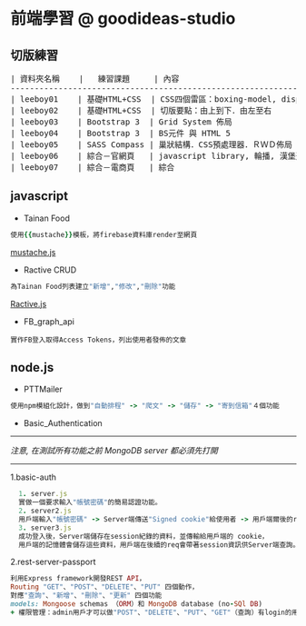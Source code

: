 # 前端學習 @ goodideas-studio

## 切版練習
<pre>
| 資料夾名稱    |   練習課題     | 內容
----------------------------------------------------------------------------------------------
| leeboy01    | 基礎HTML+CSS  | CSS四個雷區：boxing-model, display, position, Float and clear
| leeboy02    | 基礎HTML+CSS  | 切版要點：由上到下．由左至右
| leeboy03    | Bootstrap 3  | Grid System 佈局
| leeboy04    | Bootstrap 3  | BS元件 與 HTML 5
| leeboy05    | SASS Compass | 巢狀結構．CSS預處理器．ＲＷＤ佈局
| leeboy06    | 綜合－官網頁   | javascript library, 輪播, 漢堡選單
| leeboy07    | 綜合－電商頁   | 綜合
</pre>

## javascript
* Tainan Food
```ruby
使用{{mustache}}模板，將firebase資料庫render至網頁 
```
[mustache.js](https://github.com/janl/mustache.js/)
* Ractive CRUD
```ruby
為Tainan Food列表建立"新增","修改","刪除"功能 
```
[Ractive.js](http://www.ractivejs.org/)
* FB_graph_api
```erb
實作FB登入取得Access Tokens，列出使用者發佈的文章 
```
## node.js
* PTTMailer
```ruby
使用npm模組化設計，做到"自動排程" -> "爬文" -> "儲存" -> "寄到信箱"４個功能 
```
* Basic_Authentication

***
*注意, 在測試所有功能之前 MongoDB server 都必須先打開*
***

1.basic-auth

```ruby
  1. server.js
  實做一個要求輸入"帳號密碼"的簡易認證功能。
  2. server2.js
  用戶端輸入"帳號密碼" -> Server端傳送"Signed cookie"給使用者 -> 用戶端爾後的req.headers都會帶cookie
  3. server3.js
  成功登入後，Server端儲存在session紀錄的資料，並傳輸給用戶端的 cookie，
  用戶端的記憶體會儲存這些資料，用戶端在後續的req會帶著session資訊供Server端查詢。
```

2.rest-server-passport

```ruby
利用Express framework開發REST API，
Routing "GET"、"POST"、"DELETE"、"PUT" 四個動作，
對應"查詢"、"新增"、"刪除"、"更新" 四個功能
models: Mongoose schemas （ORM）和 MongoDB database (no-SQl DB)
+ 權限管理：admin用戶才可以做"POST"、"DELETE"、"PUT"、"GET"（查詢）有login的用戶都能操作
```

